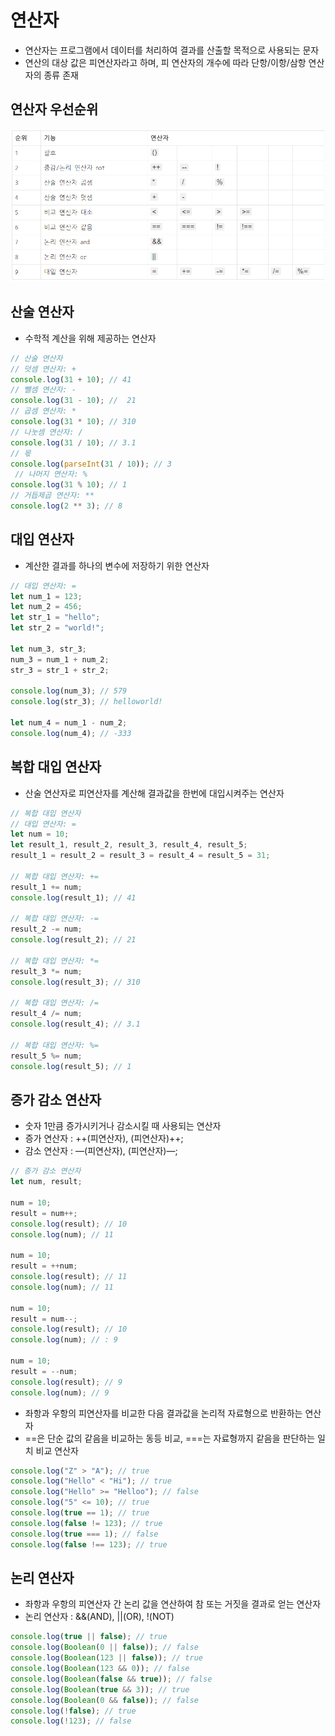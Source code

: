 # 연산자

- 연산자는 프로그램에서 데이터를 처리하여 결과를 산출할 목적으로 사용되는 문자
- 연산의 대상 값은 피연산자라고 하며, 피 연산자의 개수에 따라 단항/이항/삼항 연산자의 종류 존재

## 연산자 우선순위

![연산자](./image/operator.PNG)

## 산술 연산자

- 수학적 계산을 위해 제공하는 연산자

```jsx
// 산술 연산자
// 덧셈 연산자: +
console.log(31 + 10); // 41 
// 뺄셈 연산자: -
console.log(31 - 10); //  21 
// 곱셈 연산자: *
console.log(31 * 10); // 310 
// 나눗셈 연산자: /
console.log(31 / 10); // 3.1 
// 몫
console.log(parseInt(31 / 10)); // 3
 // 나머지 연산자: %
console.log(31 % 10); // 1 
// 거듭제곱 연산자: **
console.log(2 ** 3); // 8
```

## 대입 연산자

- 계산한 결과를 하나의 변수에 저장하기 위한 연산자

```jsx
// 대입 연산자: =
let num_1 = 123;
let num_2 = 456;
let str_1 = "hello";
let str_2 = "world!";

let num_3, str_3;
num_3 = num_1 + num_2; 
str_3 = str_1 + str_2;

console.log(num_3); // 579 
console.log(str_3); // helloworld!

let num_4 = num_1 - num_2; 
console.log(num_4); // -333
```

## 복합 대입 연산자

- 산술 연산자로 피연산자를 계산해 결과값을 한번에 대입시켜주는 연산자

```jsx
// 복합 대입 연산자
// 대입 연산자: = 
let num = 10;
let result_1, result_2, result_3, result_4, result_5; 
result_1 = result_2 = result_3 = result_4 = result_5 = 31;

// 복합 대입 연산자: += 
result_1 += num;
console.log(result_1); // 41 

// 복합 대입 연산자: -=
result_2 -= num;
console.log(result_2); // 21 

// 복합 대입 연산자: *=
result_3 *= num;
console.log(result_3); // 310 

// 복합 대입 연산자: /=
result_4 /= num;
console.log(result_4); // 3.1 

// 복합 대입 연산자: %=
result_5 %= num;
console.log(result_5); // 1
```

## 증가 감소 연산자

- 숫자 1만큼 증가시키거나 감소시킬 때 사용되는 연산자
- 증가 연산자 : ++(피연산자), (피연산자)++;
- 감소 연산자 : —(피연산자), (피연산자)—;

```jsx
// 증가 감소 연산자
let num, result; 

num = 10;
result = num++;
console.log(result); // 10 
console.log(num); // 11

num = 10; 
result = ++num;
console.log(result); // 11 
console.log(num); // 11

num = 10; 
result = num--;
console.log(result); // 10 
console.log(num); // : 9

num = 10; 
result = --num;
console.log(result); // 9 
console.log(num); // 9
```

- 좌항과 우항의 피연산자를 비교한 다음 결과값을 논리적 자료형으로 반환하는 연산자
- ==은 단순 값의 같음을 비교하는 동등 비교, ===는 자료형까지 같음을 판단하는 일치 비교 연산자

```jsx
console.log("Z" > "A"); // true
console.log("Hello" < "Hi"); // true
console.log("Hello" >= "Helloo"); // false
console.log("5" <= 10); // true
console.log(true == 1); // true
console.log(false != 123); // true
console.log(true === 1); // false
console.log(false !== 123); // true
```

## 논리 연산자

- 좌항과 우항의 피연산자 간 논리 값을 연산하여 참 또는 거짓을 결과로 얻는 연산자
- 논리 연산자 : &&(AND), ||(OR), !(NOT)

```jsx
console.log(true || false); // true
console.log(Boolean(0 || false)); // false
console.log(Boolean(123 || false)); // true
console.log(Boolean(123 && 0)); // false
console.log(Boolean(false && true)); // false
console.log(Boolean(true && 3)); // true
console.log(Boolean(0 && false)); // false
console.log(!false); // true
console.log(!123); // false
```
